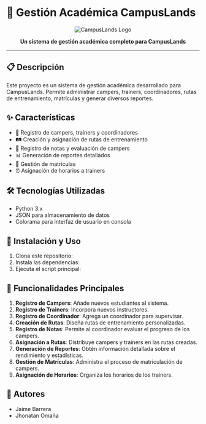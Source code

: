 # 🏫 Gestión Académica CampusLands

<p align="center">
  <img src="https://via.placeholder.com/150?text=CampusLands" alt="CampusLands Logo">
</p>

<p align="center">
  <strong>Un sistema de gestión académica completo para CampusLands</strong>
</p>

---

## 📋 Descripción

Este proyecto es un sistema de gestión académica desarrollado para CampusLands. Permite administrar campers, trainers, coordinadores, rutas de entrenamiento, matrículas y generar diversos reportes.

## ✨ Características

- 👥 Registro de campers, trainers y coordinadores
- 🛤️ Creación y asignación de rutas de entrenamiento
- 📝 Registro de notas y evaluación de campers
- 📊 Generación de reportes detallados
- 📅 Gestión de matrículas
- ⏰ Asignación de horarios a trainers

## 🛠️ Tecnologías Utilizadas

- Python 3.x
- JSON para almacenamiento de datos
- Colorama para interfaz de usuario en consola

## 🚀 Instalación y Uso

1. Clona este repositorio:
2. Instala las dependencias:
3. Ejecuta el script principal:

## 📌 Funcionalidades Principales

1. **Registro de Campers**: Añade nuevos estudiantes al sistema.
2. **Registro de Trainers**: Incorpora nuevos instructores.
3. **Registro de Coordinador**: Agrega un coordinador para supervisar.
4. **Creación de Rutas**: Diseña rutas de entrenamiento personalizadas.
5. **Registro de Notas**: Permite al coordinador evaluar el progreso de los campers.
6. **Asignación a Rutas**: Distribuye campers y trainers en las rutas creadas.
7. **Generación de Reportes**: Obtén información detallada sobre el rendimiento y estadísticas.
8. **Gestión de Matrículas**: Administra el proceso de matriculación de campers.
9. **Asignación de Horarios**: Organiza los horarios de los trainers.

## 👥 Autores

- Jaime Barrera 
- Jhonatan Omaña

